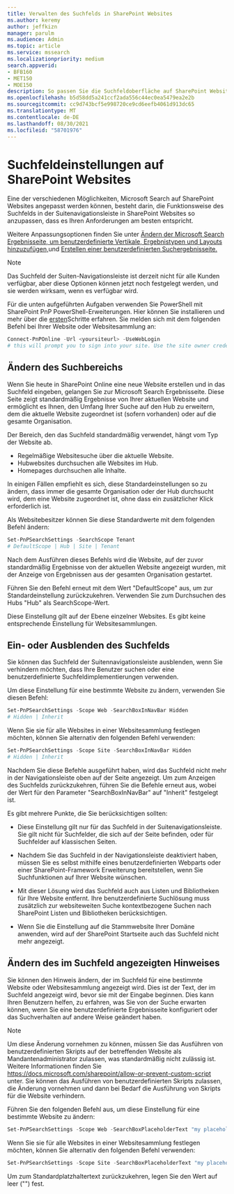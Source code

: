 ```yaml
---
title: Verwalten des Suchfelds in SharePoint Websites
ms.author: keremy
author: jeffkizn
manager: parulm
ms.audience: Admin
ms.topic: article
ms.service: mssearch
ms.localizationpriority: medium
search.appverid:
- BFB160
- MET150
- MOE150
description: So passen Sie die Suchfeldoberfläche auf SharePoint Websites an
ms.openlocfilehash: b5d58dd5a241ccf2ada556c44ec0ea5479ea2e2b
ms.sourcegitcommit: cc9d743bcf5e998720ce9cd6eefb4061d913dc65
ms.translationtype: MT
ms.contentlocale: de-DE
ms.lasthandoff: 08/30/2021
ms.locfileid: "58701976"
---
```

# <a name="search-box-settings-on-sharepoint-sites"></a>Suchfeldeinstellungen auf SharePoint Websites

Eine der verschiedenen Möglichkeiten, Microsoft Search auf SharePoint Websites angepasst werden können, besteht darin, die Funktionsweise des Suchfelds in der Suitenavigationsleiste in SharePoint Websites so anzupassen, dass es Ihren Anforderungen am besten entspricht.

Weitere Anpassungsoptionen finden Sie unter [Ändern der Microsoft Search Ergebnisseite, um benutzerdefinierte Vertikale, Ergebnistypen und Layouts hinzuzufügen,](customize-search-page.md)und [Erstellen einer benutzerdefinierten Suchergebnisseite.](create-search-results-pages.md)

> [!NOTE]
> Das Suchfeld der Suiten-Navigationsleiste ist derzeit nicht für alle Kunden verfügbar, aber diese Optionen können jetzt noch festgelegt werden, und sie werden wirksam, wenn es verfügbar wird.

Für die unten aufgeführten Aufgaben verwenden Sie PowerShell mit SharePoint PnP PowerShell-Erweiterungen. Hier können Sie installieren und mehr über die [ersten](/powershell/sharepoint/sharepoint-pnp/sharepoint-pnp-cmdlets?view=sharepoint-ps)Schritte erfahren. Sie melden sich mit dem folgenden Befehl bei Ihrer Website oder Websitesammlung an:

```powershell
Connect-PnPOnline -Url <yoursiteurl> -UseWebLogin
# this will prompt you to sign into your site. Use the site owner credentials 
```

## <a name="changing-the-scope-of-search"></a>Ändern des Suchbereichs

Wenn Sie heute in SharePoint Online eine neue Website erstellen und in das Suchfeld eingeben, gelangen Sie zur Microsoft Search Ergebnisseite. Diese Seite zeigt standardmäßig Ergebnisse von Ihrer aktuellen Website und ermöglicht es Ihnen, den Umfang Ihrer Suche auf den Hub zu erweitern, dem die aktuelle Website zugeordnet ist (sofern vorhanden) oder auf die gesamte Organisation.

Der Bereich, den das Suchfeld standardmäßig verwendet, hängt vom Typ der Website ab.

* Regelmäßige Websitesuche über die aktuelle Website.
* Hubwebsites durchsuchen alle Websites im Hub.
* Homepages durchsuchen alle Inhalte.

In einigen Fällen empfiehlt es sich, diese Standardeinstellungen so zu ändern, dass immer die gesamte Organisation oder der Hub durchsucht wird, dem eine Website zugeordnet ist, ohne dass ein zusätzlicher Klick erforderlich ist.

Als Websitebesitzer können Sie diese Standardwerte mit dem folgenden Befehl ändern:

```powershell
Set-PnPSearchSettings -SearchScope Tenant
# DefaultScope | Hub | Site | Tenant
```

Nach dem Ausführen dieses Befehls wird die Website, auf der zuvor standardmäßig Ergebnisse von der aktuellen Website angezeigt wurden, mit der Anzeige von Ergebnissen aus der gesamten Organisation gestartet.

Führen Sie den Befehl erneut mit dem Wert "DefaultScope" aus, um zur Standardeinstellung zurückzukehren. Verwenden Sie zum Durchsuchen des Hubs "Hub" als SearchScope-Wert.

Diese Einstellung gilt auf der Ebene einzelner Websites. Es gibt keine entsprechende Einstellung für Websitesammlungen.

## <a name="show-or-hide-the-search-box"></a>Ein- oder Ausblenden des Suchfelds

Sie können das Suchfeld der Suitennavigationsleiste ausblenden, wenn Sie verhindern möchten, dass Ihre Benutzer suchen oder eine benutzerdefinierte Suchfeldimplementierungen verwenden.

Um diese Einstellung für eine bestimmte Website zu ändern, verwenden Sie diesen Befehl:

```powershell
Set-PnPSearchSettings -Scope Web -SearchBoxInNavBar Hidden
# Hidden | Inherit
```

Wenn Sie sie für alle Websites in einer Websitesammlung festlegen möchten, können Sie alternativ den folgenden Befehl verwenden:

```powershell
Set-PnPSearchSettings -Scope Site -SearchBoxInNavBar Hidden
# Hidden | Inherit
```

Nachdem Sie diese Befehle ausgeführt haben, wird das Suchfeld nicht mehr in der Navigationsleiste oben auf der Seite angezeigt. Um zum Anzeigen des Suchfelds zurückzukehren, führen Sie die Befehle erneut aus, wobei der Wert für den Parameter "SearchBoxInNavBar" auf "Inherit" festgelegt ist.

Es gibt mehrere Punkte, die Sie berücksichtigen sollten:

* Diese Einstellung gilt nur für das Suchfeld in der Suitenavigationsleiste. Sie gilt nicht für Suchfelder, die sich auf der Seite befinden, oder für Suchfelder auf klassischen Seiten.

* Nachdem Sie das Suchfeld in der Navigationsleiste deaktiviert haben, müssen Sie es selbst mithilfe eines benutzerdefinierten Webparts oder einer SharePoint-Framework Erweiterung bereitstellen, wenn Sie Suchfunktionen auf Ihrer Website wünschen.

* Mit dieser Lösung wird das Suchfeld auch aus Listen und Bibliotheken für Ihre Website entfernt. Ihre benutzerdefinierte Suchlösung muss zusätzlich zur websiteweiten Suche kontextbezogene Suchen nach SharePoint Listen und Bibliotheken berücksichtigen.

* Wenn Sie die Einstellung auf die Stammwebsite Ihrer Domäne anwenden, wird auf der SharePoint Startseite auch das Suchfeld nicht mehr angezeigt.

## <a name="changing-the-hint-displayed-in-the-search-box"></a>Ändern des im Suchfeld angezeigten Hinweises

Sie können den Hinweis ändern, der im Suchfeld für eine bestimmte Website oder Websitesammlung angezeigt wird. Dies ist der Text, der im Suchfeld angezeigt wird, bevor sie mit der Eingabe beginnen. Dies kann Ihren Benutzern helfen, zu erfahren, was Sie von der Suche erwarten können, wenn Sie eine benutzerdefinierte Ergebnisseite konfiguriert oder das Suchverhalten auf andere Weise geändert haben.

> [!NOTE]
> Um diese Änderung vornehmen zu können, müssen Sie das Ausführen von benutzerdefinierten Skripts auf der betreffenden Website als Mandantenadministrator zulassen, was standardmäßig nicht zulässig ist. Weitere Informationen finden Sie https://docs.microsoft.com/sharepoint/allow-or-prevent-custom-script unter. Sie können das Ausführen von benutzerdefinierten Skripts zulassen, die Änderung vornehmen und dann bei Bedarf die Ausführung von Skripts für die Website verhindern.

Führen Sie den folgenden Befehl aus, um diese Einstellung für eine bestimmte Website zu ändern:

```powershell
Set-PnPSearchSettings -Scope Web -SearchBoxPlaceholderText "my placeholder" 
```

Wenn Sie sie für alle Websites in einer Websitesammlung festlegen möchten, können Sie alternativ den folgenden Befehl verwenden:

```powershell
Set-PnPSearchSettings -Scope Site -SearchBoxPlaceholderText "my placeholder" 
```

Um zum Standardplatzhaltertext zurückzukehren, legen Sie den Wert auf leer ("") fest.